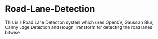 # Road-Lane-Detection
This is a Road Lane Detection system which uses OpenCV, Gaussian Blur, Canny Edge Detection and Hough Transform for detecting the road lanes bitwise.

